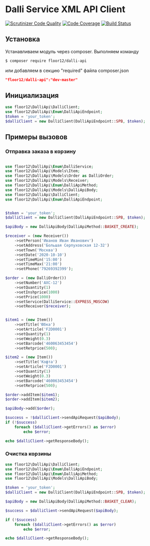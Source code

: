 # Dalli Service XML API Client

[![Scrutinizer Code Quality](https://scrutinizer-ci.com/g/floor12/dalli-api/badges/quality-score.png?b=master)](https://scrutinizer-ci.com/g/floor12/dalli-api/?branch=master)
[![Code Coverage](https://scrutinizer-ci.com/g/floor12/dalli-api/badges/coverage.png?b=master)](https://scrutinizer-ci.com/g/floor12/dalli-api/?branch=master)
[![Build Status](https://scrutinizer-ci.com/g/floor12/dalli-api/badges/build.png?b=master)](https://scrutinizer-ci.com/g/floor12/dalli-api/build-status/master)

## Установка

Устанавливаем  модуль через composer. 
Выполняем команду
```bash
$ composer require floor12/dalli-api
```
или добавляем в секцию "required" файла composer.json
```json
"floor12/dalli-api":"dev-master"
```

## Инициализация

```php
use floor12\DalliApi\DalliClient;
use floor12\DalliApi\Enum\DalliApiEndpoint;
$token = 'your_token';
$dalliClient = new DalliClient(DalliApiEndpoint::SPB, $token);
```

## Примеры вызовов

### Отправка заказа в корзину

```php

use floor12\DalliApi\Enum\DalliService;
use floor12\DalliApi\Models\Item;
use floor12\DalliApi\Models\Order as DalliOrder;
use floor12\DalliApi\Models\Receiver;
use floor12\DalliApi\Enum\DalliApiMethod;
use floor12\DalliApi\Models\DalliApiBody;
use floor12\DalliApi\DalliClient;
use floor12\DalliApi\Enum\DalliApiEndpoint;


$token = 'your_token';
$dalliClient = new DalliClient(DalliApiEndpoint::SPB, $token);

$apiBody = new DalliApiBody(DalliApiMethod::BASKET_CREATE);

$receiver = (new Receiver())
    ->setPerson('Иванов Иван Иванович')
    ->setAddress('Большая Серпуховская 12-32')
    ->setTown('Москва')
    ->setDate('2020-10-10')
    ->setTimeMin('15:00')
    ->setTimeMax('21:00')
    ->setPhone('79269392399');

$order = (new DalliOrder())
    ->setNumber('AXC-12')
    ->setQuantity(1)
    ->setInshprice(1000)
    ->setPrice(1000)
    ->setService(DalliService::EXPRESS_MOSCOW)
    ->setReceiver($receiver);


$item1 = (new Item())
    ->setTitle('Юбка')
    ->setArticle('F2D0001')
    ->setQuantity(1)
    ->setWeight(0.3)
    ->setBarcode('460063453454')
    ->setRetprice(500);

$item2 = (new Item())
    ->setTitle('Кофта')
    ->setArticle('F2D0001')
    ->setQuantity(1)
    ->setWeight(0.3)
    ->setBarcode('460063453454')
    ->setRetprice(500);

$order->addItem($item1);
$order->addItem($item2);

$apiBody->add($order);

$success = !$dalliClient->sendApiRequest($apiBody);
if (!$success)
    foreach ($dalliClient->getErrors() as $error)
        echo $error;

echo $dalliClient->getResponseBody();
```

### Очистка корзины

```php
use floor12\DalliApi\DalliClient;
use floor12\DalliApi\Enum\DalliApiEndpoint;
use floor12\DalliApi\Enum\DalliApiMethod;
use floor12\DalliApi\Models\DalliApiBody;

$token = 'your_token';
$dalliClient = new DalliClient(DalliApiEndpoint::SPB, $token);

$apiBody = new DalliApiBody(DalliApiMethod::BASKET_CLEAR);

$success = $dalliClient->sendApiRequest($apiBody);

if (!$success)
    foreach ($dalliClient->getErrors() as $error)
        echo $error;

echo $dalliClient->getResponseBody();
```
